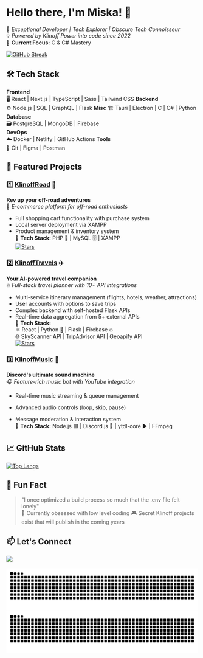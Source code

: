 # Hello there, I'm Miska! 👋

🚀 *Exceptional Developer | Tech Explorer | Obscure Tech Connoisseur*  
💡 *Powered by Klinoff Power into code since 2022*  
🌱 **Current Focus:** C & C# Mastery

[![GitHub Streak](https://streak-stats.demolab.com?user=miskamero&theme=dark&border_radius=6&mode=weekly)](https://git.io/streak-stats)

## 🛠️ Tech Stack

**Frontend**  
🖥️ React | Next.js | TypeScript | Sass | Tailwind CSS
**Backend**  
⚙️ Node.js | SQL | GraphQL  | Flask
**Misc**
🏗  Tauri | Electron | C | C# | Python
**Database**  
🗃️ PostgreSQL | MongoDB | Firebase  
**DevOps**  
☁️ Docker | Netlify | GitHub Actions
**Tools**  
🔧 Git | Figma | Postman

## 🌟 Featured Projects


### 1️⃣ [KlinoffRoad](https://github.com/miskamero/KlinoffRoad) 🛒 
**Rev up your off-road adventures**  
🚀 *E-commerce platform for off-road enthusiasts*  
- Full shopping cart functionality with purchase system  
- Local server deployment via XAMPP  
- Product management & inventory system  
📌 **Tech Stack:** PHP 🐘 | MySQL 🗄️ | XAMPP  
[![Stars](https://img.shields.io/github/stars/miskamero/KlinoffRoad?style=flat-square)](https://github.com/miskamero/KlinoffRoad)


### 2️⃣ [KlinoffTravels](https://github.com/miskamero/KlinoffTravels) ✈️ 
**Your AI-powered travel companion**  
🔥 *Full-stack travel planner with 10+ API integrations*  
- Multi-service itinerary management (flights, hotels, weather, attractions) 
- User accounts with options to save trips 
- Complex backend with self-hosted Flask APIs  
- Real-time data aggregation from 5+ external APIs  
📌 **Tech Stack:**  
⚛️ React | Python 🐍 | Flask | Firebase 🔥  
🌐 SkyScanner API | TripAdvisor API | Geoapify API  
[![Stars](https://img.shields.io/github/stars/miskamero/KlinoffTravels?style=flat-square)](https://github.com/miskamero/KlinoffTravels)


### 3️⃣  [KlinoffMusic](https://github.com/miskamero/KlinoffMusic)  🎵

**Discord's ultimate sound machine**  
🎧  _Feature-rich music bot with YouTube integration_

-   Real-time music streaming & queue management
    
-   Advanced audio controls (loop, skip, pause)
    
-   Message moderation & interaction system  
    📌  **Tech Stack:**  Node.js 🟩 | Discord.js 🤖 | ytdl-core ▶️ | FFmpeg

## 📈 GitHub Stats
<!--
[![Miska's GitHub Stats](https://github-readme-stats.vercel.app/api?username=miskamero&show_icons=true&theme=radical)](https://github.com/miskamero)-->

[![Top Langs](https://github-readme-stats.vercel.app/api/top-langs/?username=miskamero&layout=compact&theme=vision-friendly-dark)](https://github.com/miskamero)

## 💬 Fun Fact

> "I once optimized a build process so much that the .env file felt lonely"  
> 🎲 Currently obsessed with low level coding
> 🎮 Secret Klinoff projects exist that will publish in the coming years

## 📫 Let's Connect

[<img src="https://img.shields.io/badge/LinkedIn-0077B5?style=for-the-badge&logo=linkedin&logoColor=white">](https://www.linkedin.com/in/miskamero/)

![Snake Light](https://github.com/miskamero/miskamero/blob/output/snake.svg#gh-light-mode-only)
![Snake Dark](https://github.com/miskamero/miskamero/blob/output/snake-dark.svg#gh-dark-mode-only)